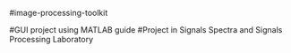 #image-processing-toolkit

#GUI project using MATLAB guide
#Project in Signals Spectra and Signals Processing Laboratory
